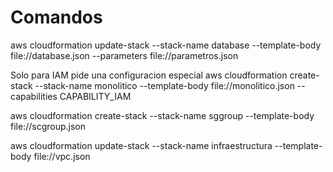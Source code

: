 # Comandos

aws cloudformation update-stack --stack-name database --template-body file://database.json --parameters file://parametros.json

Solo para IAM pide una configuracion especial
aws cloudformation create-stack --stack-name monolitico --template-body file://monolitico.json --capabilities CAPABILITY_IAM

aws cloudformation create-stack --stack-name sggroup --template-body file://scgroup.json

aws cloudformation update-stack --stack-name infraestructura --template-body file://vpc.json